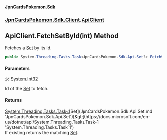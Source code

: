 #### [JpnCardsPokemon.Sdk](index.md 'index')
### [JpnCardsPokemon.Sdk.Client](JpnCardsPokemon.Sdk.Client.md 'JpnCardsPokemon.Sdk.Client').[ApiClient](JpnCardsPokemon.Sdk.Client.ApiClient.md 'JpnCardsPokemon.Sdk.Client.ApiClient')

## ApiClient.FetchSetById(int) Method

Fetches a [Set](JpnCardsPokemon.Sdk.Api.Set.md 'JpnCardsPokemon.Sdk.Api.Set') by its id.

```csharp
public System.Threading.Tasks.Task<JpnCardsPokemon.Sdk.Api.Set?> FetchSetById(int id);
```
#### Parameters

<a name='JpnCardsPokemon.Sdk.Client.ApiClient.FetchSetById(int).id'></a>

`id` [System.Int32](https://docs.microsoft.com/en-us/dotnet/api/System.Int32 'System.Int32')

Id of the [Set](JpnCardsPokemon.Sdk.Api.Set.md 'JpnCardsPokemon.Sdk.Api.Set') to fetch.

#### Returns
[System.Threading.Tasks.Task&lt;](https://docs.microsoft.com/en-us/dotnet/api/System.Threading.Tasks.Task-1 'System.Threading.Tasks.Task`1')[Set](JpnCardsPokemon.Sdk.Api.Set.md 'JpnCardsPokemon.Sdk.Api.Set')[&gt;](https://docs.microsoft.com/en-us/dotnet/api/System.Threading.Tasks.Task-1 'System.Threading.Tasks.Task`1')  
If existing returns the matching [Set](JpnCardsPokemon.Sdk.Api.Set.md 'JpnCardsPokemon.Sdk.Api.Set').